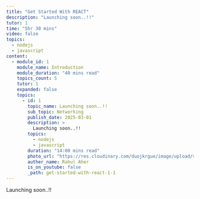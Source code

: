 ```yaml
---
title: "Get Started With REACT"
description: "Launching soon..!!"
tutor: 1
time: "5hr 30 mins"
video: false
topics:
  - nodejs
  - javascript
content:
  - module_id: 1
    module_name: Introduction
    module_duration: "40 mins read"
    topics_count: 5
    tutor: 1
    expanded: false
    topics:
      - id: 1
        topic_name: Launching soon..!!
        sub_topic: Networking
        publish_date: 2025-03-01
        description: >
          Launching soon..!!
        topics:
          - nodejs
          - javascript
        duration: "14:00 mins read"
        photo_url: "https://res.cloudinary.com/duojkrgue/image/upload/v1758777298/Portfolio/reactJsCourse/ReactJS_c0mbk8.png"
        auther_name: Rahul Aher
        is_on_youtube: false
        _path: get-started-with-react-1-1
---
```


Launching soon..!!